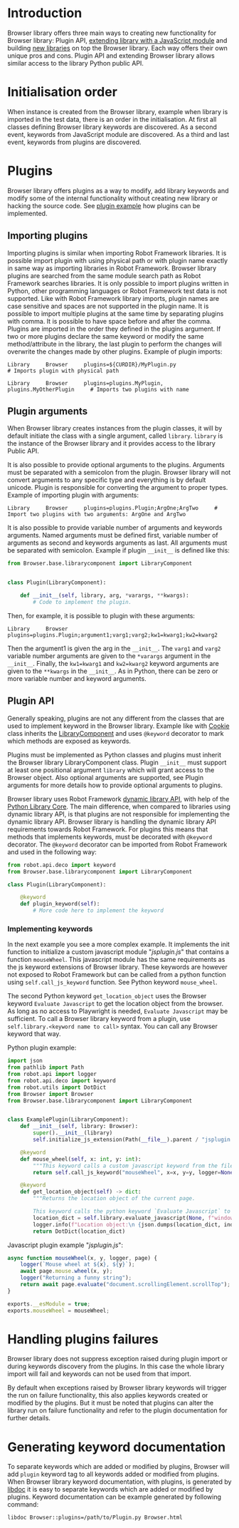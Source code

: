 # Introduction

Browser library offers three main ways to creating new functionality for Browser library: Plugin API,
[extending library with a JavaScript module](https://marketsquare.github.io/robotframework-browser/Browser.html#Extending%20Browser%20library%20with%20a%20JavaScript%20module)
and building [new libraries](https://robotframework.org/robotframework/latest/RobotFrameworkUserGuide.html#extending-existing-test-libraries)
on top the Browser library. Each way offers their own unique pros and cons.
Plugin API and extending Browser library allows similar access to the library Python public API.

# Initialisation order

When instance is created from the Browser library, example when library is imported in the test data, there is an order
in the initialisation. At first all classes defining Browser library keywords are discovered. As a second event,
keywords from JavaScript module are discovered. As a third and last event, keywords from plugins are discovered.

# Plugins

Browser library offers plugins as a way to modify, add library keywords and modify some of the internal functionality
without creating new library or hacking the source code. See 
[plugin example](https://github.com/MarketSquare/robotframework-browser/blob/main/docs/plugins/example) 
how plugins can be implemented.

## Importing plugins

Importing plugins is similar when importing Robot Framework libraries. It is possible import plugin with using
physical path or with plugin name exactly in same way as importing libraries in Robot Framework. Browser library
plugins are searched from the same module search path as Robot Framework searches libraries. It is only possible
to import plugins written in Python, other programming languages or Robot Framework test data is not supported.
Like with Robot Framework library imports, plugin names are case sensitive and spaces are not supported in the
plugin name. It is possible to import multiple plugins at the same time by separating plugins with comma.
It is possible to have space before and after the comma. Plugins are imported in the order they defined in the
plugins argument. If two or more plugins declare the same keyword or modify the same method/attribute in the library,
the last plugin to perform the changes will overwrite the changes made by other plugins. Example of plugin imports:

```robotframework
Library     Browser     plugins=${CURDIR}/MyPlugin.py                       # Imports plugin with physical path
```


```robotframework
Library     Browser     plugins=plugins.MyPlugin, plugins.MyOtherPlugin     # Imports two plugins with name
```

## Plugin arguments

When Browser library creates instances from the plugin classes, it will by default initiate the class with a single
argument, called `library`. `library` is the instance of the Browser library and it provides access to the library
Public API.

It is also possible to provide optional arguments to the plugins. Arguments must be separated with a semicolon from
the plugin. Browser library will not convert arguments to any specific type and everything is by default unicode.
Plugin is responsible for converting the argument to proper types. Example of importing plugin with arguments:

```robotframework
Library     Browser     plugins=plugins.Plugin;ArgOne;ArgTwo     # Import two plugins with two arguments: ArgOne and ArgTwo
```

It is also possible to provide variable number of arguments and keywords arguments. Named arguments must be defined
first, variable number of arguments as second and keywords arguments as last. All arguments must be separated with
semicolon. Example if plugin `__init__` is defined like this:

```python
from Browser.base.librarycomponent import LibraryComponent


class Plugin(LibraryComponent):

    def __init__(self, library, arg, *varargs, **kwargs):
        # Code to implement the plugin.
```

Then, for example, it is possible to plugin with these arguments:

```robotframework
Library     Browser     plugins=plugins.Plugin;argument1;varg1;varg2;kw1=kwarg1;kw2=kwarg2
```

Then the argument1 is given the arg in the `__init__`. The `varg1` and `varg2` variable number arguments are given to
the `*varargs` argument in the `__init__`. Finally, the `kw1=kwarg1` and `kw2=kwarg2` keyword arguments are given to
the `**kwargs` in the `__init__`. As in Python, there can be zero or more variable number and keyword arguments.

## Plugin API

Generally speaking, plugins are not any different from the classes that are used to implement keyword in the Browser
library. Example like with
[Cookie](https://github.com/MarketSquare/robotframework-browser/blob/main/Browser/keywords/cookie.py) class inherits
the
[LibraryComponent](https://github.com/MarketSquare/robotframework-browser/blob/main/Browser/base/librarycomponent.py)
and uses `@keyword` decorator to mark which methods are exposed as keywords.

Plugins must be implemented as Python classes and plugins must inherit the Browser library LibraryComponent class.
Plugin `__init__` must support at least one positional argument `library` which will grant access to the Browser object.
Also optional arguments are supported, see Plugin arguments for more details how to provide optional arguments to plugins.

Browser library uses Robot Framework
[dynamic library API](https://robotframework.org/robotframework/latest/RobotFrameworkUserGuide.html#dynamic-library-api),
with help of the [Python Library Core](https://github.com/robotframework/PythonLibCore). The main difference, when
compared to libraries using dynamic library API, is that plugins are not responsible for implementing the dynamic
library API. Browser library is handling the dynamic library API requirements towards Robot Framework. For plugins
this means that methods that implements keywords, must be decorated with `@keyword` decorator. The `@keyword`
decorator can be imported from Robot Framework and used in the following way:

```python
from robot.api.deco import keyword
from Browser.base.librarycomponent import LibraryComponent

class Plugin(LibraryComponent):

    @keyword
    def plugin_keyword(self):
        # More code here to implement the keyword
```


### Implementing keywords

In the next example you see a more complex example.
It implements the init function to initialize a custom javascript module "*jsplugin.js*"
that contains a function `mouseWheel`.
This javascript module has the same requirements as the js keyword extensions of Browser library.
These keywords are however not exposed to Robot Framework but can be called from a python function
using `self.call_js_keyword` function.
See Python keyword `mouse_wheel`.

The second Python keyword `get_location_object` uses the Browser keyword `Evaluate Javascript`
to get the location object from the browser. As long as no access to Playwright is needed,
`Evaluate Javascript` may be sufficient.
To call a Browser library keyword from a plugin, use `self.library.<keyword name to call>` syntax.
You can call any Browser keyword that way.


Python plugin example:
```python
import json
from pathlib import Path
from robot.api import logger
from robot.api.deco import keyword
from robot.utils import DotDict
from Browser import Browser
from Browser.base.librarycomponent import LibraryComponent


class ExamplePlugin(LibraryComponent):
    def __init__(self, library: Browser):
        super().__init__(library)
        self.initialize_js_extension(Path(__file__).parent / "jsplugin.js")

    @keyword
    def mouse_wheel(self, x: int, y: int):
        """This keyword calls a custom javascript keyword from the file jsplugin.js."""
        return self.call_js_keyword("mouseWheel", x=x, y=y, logger=None, page=None)

    @keyword
    def get_location_object(self) -> dict:
        """Returns the location object of the current page.

        This keyword calls the python keyword `Evaluate Javascript` to get the location object."""
        location_dict = self.library.evaluate_javascript(None, f"window.location")
        logger.info(f"Location object:\n {json.dumps(location_dict, indent=2)}")
        return DotDict(location_dict)
```

Javascript plugin example "*jsplugin.js*":
```javascript
async function mouseWheel(x, y, logger, page) {
    logger(`Mouse wheel at ${x}, ${y}`);
    await page.mouse.wheel(x, y);
    logger("Returning a funny string");
    return await page.evaluate("document.scrollingElement.scrollTop");
}

exports.__esModule = true;
exports.mouseWheel = mouseWheel;
```

# Handling plugins failures

Browser library does not suppress exception raised during plugin import or during keywords discovery from the plugins.
In this case the whole library import will fail and keywords can not be used from that import.

By default when exceptions raised by Browser library keywords will trigger the run on failure functionality, this also
applies keywords created or modified by the plugins. But it must be noted that plugins can alter the library run on
failure functionality and refer to the plugin documentation for further details.

# Generating keyword documentation

To separate keywords which are added or modified by plugins, Browser will add `plugin` keyword tag to all keywords
added or modified from plugins. When Browser library keyword documentation, with plugins, is generated by
[libdoc](https://robotframework.org/robotframework/latest/RobotFrameworkUserGuide.html#library-documentation-tool-libdoc)
it is easy to separate keywords which are added or modified by plugins. Keyword documentation can be example generated
by following command:

`libdoc Browser::plugins=/path/to/Plugin.py Browser.html`
